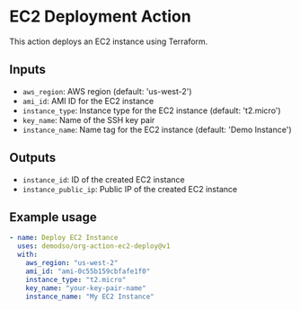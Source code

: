 # EC2 Deployment Action

This action deploys an EC2 instance using Terraform.

## Inputs

- `aws_region`: AWS region (default: 'us-west-2')
- `ami_id`: AMI ID for the EC2 instance
- `instance_type`: Instance type for the EC2 instance (default: 't2.micro')
- `key_name`: Name of the SSH key pair
- `instance_name`: Name tag for the EC2 instance (default: 'Demo Instance')

## Outputs

- `instance_id`: ID of the created EC2 instance
- `instance_public_ip`: Public IP of the created EC2 instance

## Example usage

```yaml
- name: Deploy EC2 Instance
  uses: demodso/org-action-ec2-deploy@v1
  with:
    aws_region: "us-west-2"
    ami_id: "ami-0c55b159cbfafe1f0"
    instance_type: "t2.micro"
    key_name: "your-key-pair-name"
    instance_name: "My EC2 Instance"
```
